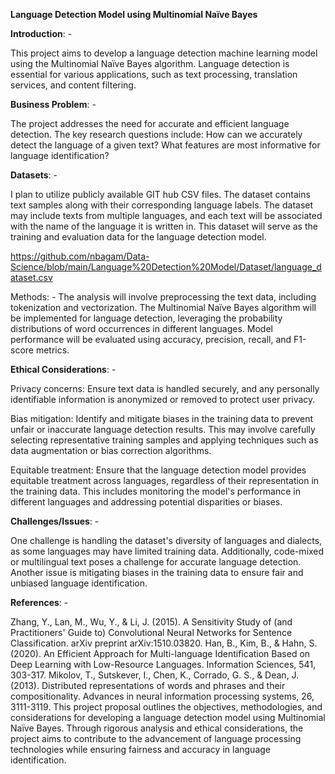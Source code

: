 **Language Detection Model using Multinomial Naïve Bayes**

**Introduction**: -

This project aims to develop a language detection machine learning model using the Multinomial Naïve Bayes algorithm. Language detection is essential for various applications, such as text processing, translation services, and content filtering.

**Business Problem**: -

The project addresses the need for accurate and efficient language detection. The key research questions include: How can we accurately detect the language of a given text? What features are most informative for language identification?

**Datasets**: -

I plan to utilize publicly available GIT hub CSV files. The dataset contains text samples along with their corresponding language labels. The dataset may include texts from multiple languages, and each text will be associated with the name of the language it is written in. This dataset will serve as the training and evaluation data for the language detection model.

https://github.com/nbagam/Data-Science/blob/main/Language%20Detection%20Model/Dataset/language_dataset.csv

Methods: -
The analysis will involve preprocessing the text data, including tokenization and vectorization. The Multinomial Naïve Bayes algorithm will be implemented for language detection, leveraging the probability distributions of word occurrences in different languages. Model performance will be evaluated using accuracy, precision, recall, and F1-score metrics.

**Ethical Considerations**: -

Privacy concerns: Ensure text data is handled securely, and any personally identifiable information is anonymized or 
removed to protect user privacy.

Bias mitigation: Identify and mitigate biases in the training data to prevent unfair or inaccurate language detection 
results. This may involve carefully selecting representative training samples and applying techniques such as data 
augmentation or bias correction algorithms.

Equitable treatment: Ensure that the language detection model provides equitable treatment across languages, regardless 
of their representation in the training data. This includes monitoring the model's performance in different languages 
and addressing potential disparities or biases. 

**Challenges/Issues**: -

One challenge is handling the dataset's diversity of languages and dialects, as some languages may have limited training data. Additionally, code-mixed or multilingual text poses a challenge for accurate language detection. Another issue is mitigating biases in the training data to ensure fair and unbiased language identification.

**References**: -   

Zhang, Y., Lan, M., Wu, Y., & Li, J. (2015). A Sensitivity Study of (and Practitioners' Guide to) Convolutional Neural Networks for Sentence Classification. arXiv preprint arXiv:1510.03820.
Han, B., Kim, B., & Hahn, S. (2020). An Efficient Approach for Multi-language Identification Based on Deep Learning with Low-Resource Languages. Information Sciences, 541, 303-317.
Mikolov, T., Sutskever, I., Chen, K., Corrado, G. S., & Dean, J. (2013). Distributed representations of words and phrases and their compositionality. Advances in neural information processing systems, 26, 3111-3119.
This project proposal outlines the objectives, methodologies, and considerations for developing a language detection model using Multinomial Naïve Bayes. Through rigorous analysis and ethical considerations, the project aims to contribute to the advancement of language processing technologies while ensuring fairness and accuracy in language identification.
